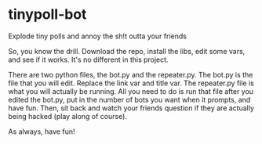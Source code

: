 # tinypoll-bot
Explode tiny polls and annoy the sh!t outta your friends


So, you know the drill. Download the repo, install the libs, edit some vars, and see if it works. It's no different in this project. 

There are two python files, the bot.py and the repeater.py. The bot.py is the file that you will edit. Replace the link var and title var.
The repeater.py file is what you will actually be running. All you need to do is run that file after you edited the bot.py, put in the
number of bots you want when it prompts, and have fun. Then, sit back and watch your friends question if they are actually being hacked
(play along of course).



As always, have fun!
